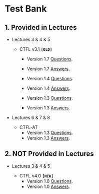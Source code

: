 # Test Bank

## 1. Provided in Lectures

* Lectures 3 & 4 & 5

    - CTFL v3.1 **`[OLD]`**
        - Version 1.7 [Questions](https://istqb-main-web-prod.s3.amazonaws.com/media/documents/ISTQB-CTFL-2018v3.1_Sample-Exam-A-Questions_v1.7.pdf). 
        - Version 1.7 [Answers](https://istqb-main-web-prod.s3.amazonaws.com/media/documents/ISTQB-CTFL-2018v3.1_Sample-Exam-A-Answers_v1.7.pdf). 

        - Version 1.4 [Questions](https://istqb-main-web-prod.s3.amazonaws.com/media/documents/ISTQB-CTFL-2018v3.1_Sample-Exam-B-Questions_v1.4.pdf). 
        - Version 1.4 [Answers](https://istqb-main-web-prod.s3.amazonaws.com/media/documents/ISTQB-CTFL-2018v3.1_Sample-Exam-B-Answers_v1.4.pdf). 

        - Version 1.3 [Questions](https://istqb-main-web-prod.s3.amazonaws.com/media/documents/ISTQB-CTFL-2018v3.1_Sample-Exam-C-Questions_v1.3.pdf). 
        - Version 1.3 [Answers](https://istqb-main-web-prod.s3.amazonaws.com/media/documents/ISTQB-CTFL-2018v3.1_Sample-Exam-C-Answers_v1.3.pdf). 

* Lectures 6 & 7 & 8

    - CTFL-AT
        - Version 1.3 [Questions](https://istqb-main-web-prod.s3.amazonaws.com/media/documents/ISTQB_CTFL-AT_Sample-Exam-Questions_v1.3.pdf). 
        - Version 1.3 [Answers](https://istqb-main-web-prod.s3.amazonaws.com/media/documents/ISTQB_CTFL-AT_Sample-Exam-Answers_v1.3.pdf). 

## 2. NOT Provided in Lectures

* Lectures 3 & 4 & 5 

    - CTFL v4.0 **`[NEW]`**
        - Version 1.0 [Questions](https://istqb-main-web-prod.s3.amazonaws.com/media/documents/ISTQB_CTFL_Sample-Exam-Questions_v4.0.pdf). 
        - Version 1.0 [Answers](https://istqb-main-web-prod.s3.amazonaws.com/media/documents/ISTQB_CTFL_Sample-Exam-Answers_v4.0.pdf). 
